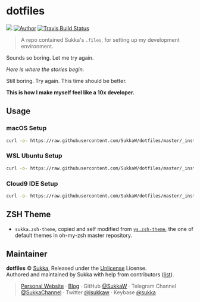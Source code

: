 # dotfiles

![](https://img.shields.io/github/license/SukkaW/dotfiles.svg?style=flat-square) [![Author](https://img.shields.io/badge/Author-Sukka-b68469.svg?style=flat-square)]((https://skk.moe))
[![Travis Build Status](https://img.shields.io/travis/SukkaW/dotfiles.svg?style=flat-square)](https://travis-ci.org/SukkaW/dotfiles)

> A repo contained Sukka's `.files`, for setting up my development environment.

Sounds so boring. Let me try again.

*Here is where the stories begin.*

Still boring. Try again. This time should be better.

**This is how I make myself feel like a 10x developer.**

## Usage

### macOS Setup

```bash
curl -o- https://raw.githubusercontent.com/SukkaW/dotfiles/master/_install/macos.zsh | zsh
```

### WSL Ubuntu Setup

```bash
curl -o- https://raw.githubusercontent.com/SukkaW/dotfiles/master/_install/wsl.sh | bash
```

### Cloud9 IDE Setup

```bash
curl -o- https://raw.githubusercontent.com/SukkaW/dotfiles/master/_install/ide50.sh | bash
```

## ZSH Theme

- `sukka.zsh-theme`, copied and self modified from [`ys.zsh-theme`](https://github.com/robbyrussell/oh-my-zsh/blob/master/themes/ys.zsh-theme), the one of default themes in oh-my-zsh master repository.

## Maintainer

**dotfiles** © [Sukka](https://github.com/SukkaW), Released under the [Unlicense](./LICENSE) License.<br>
Authored and maintained by Sukka with help from contributors ([list](https://github.com/SukkaW/hexo-theme-suka/contributors)).

> [Personal Website](https://skk.moe) · [Blog](https://blog.skk.moe) · GitHub [@SukkaW](https://github.com/SukkaW) · Telegram Channel [@SukkaChannel](https://t.me/SukkaChannel) · Twitter [@isukkaw](https://twitter.com/isukkaw) · Keybase [@sukka](https://keybase.io/sukka)
